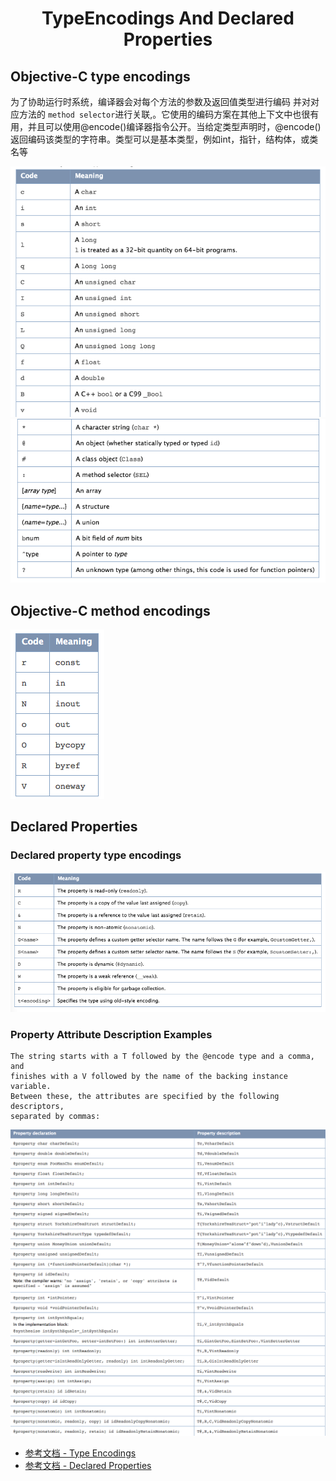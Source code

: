 # <center>TypeEncodings And Declared Properties</center>

## Objective-C type encodings

为了协助运行时系统，编译器会对每个方法的参数及返回值类型进行编码 并对对应方法的 ```method selector```进行关联,。它使用的编码方案在其他上下文中也很有用，并且可以使用@encode()编译器指令公开。当给定类型声明时，@encode()返回编码该类型的字符串。类型可以是基本类型，例如int，指针，结构体，或类名等

![Objective-C type encodings 1](source/Objective-C_type_encodings_1.png)
![Objective-C type encodings 2](source/Objective-C_type_encodings_2.png)

## Objective-C method encodings
![Objective-C method encodings](source/Objective-C_method_encodings.png)

## Declared Properties



### Declared property type encodings
![Declared property type encodings 1](source/Declared_property_type_encodings.png)

### Property Attribute Description Examples
```
The string starts with a T followed by the @encode type and a comma, and
finishes with a V followed by the name of the backing instance variable.
Between these, the attributes are specified by the following descriptors,
separated by commas:

```
![Property Attribute Description Examples 1](source/Property_Attribute_Description_Examples_1.png)
![Property Attribute Description Examples 2](source/Property_Attribute_Description_Examples_2.png)





- [参考文档 - Type Encodings](https://developer.apple.com/library/archive/documentation/Cocoa/Conceptual/ObjCRuntimeGuide/Articles/ocrtTypeEncodings.html#//apple_ref/doc/uid/TP40008048-CH100-SW1)
- [参考文档 - Declared Properties](https://developer.apple.com/library/archive/documentation/Cocoa/Conceptual/ObjCRuntimeGuide/Articles/ocrtPropertyIntrospection.html#//apple_ref/doc/uid/TP40008048-CH101-SW1)